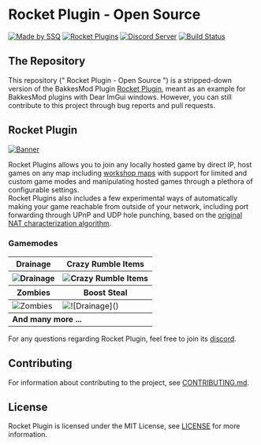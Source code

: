 # Rocket Plugin - Open Source
[![Made by SSQ](https://img.shields.io/badge/Made%20by-SSQ%E2%9B%84-lightgrey)]()
[![Rocket Plugins](https://img.shields.io/badge/downloads-570k-blue)](https://bakkesplugins.com/plugins/view/26)
[![Discord Server](https://img.shields.io/discord/667692939236868096)](https://discord.gg/hWPX9tq)
[![Build Status](https://github.com/Stanbroek/RocketPlugin/actions/workflows/build.yml/badge.svg)](https://github.com/Stanbroek/RocketPlugin/actions/workflows/build.yml)

## The Repository
This repository (" Rocket Plugin - Open Source ") is a stripped-down version of the BakkesMod Plugin [Rocket Plugin](https://bakkesplugins.com/plugins/view/26),
meant as an example for BakkesMod plugins with Dear ImGui windows. However, you can still contribute to this project through bug reports and pull requests.

## Rocket Plugin
<a href="https://bakkesplugins.com/plugins/view/26">
  <img src="https://user-images.githubusercontent.com/32653890/129482626-baa4cd07-68b8-42dc-8b39-0500e63758c8.png" alt="Banner" title="Banner">
</a>
  
Rocket Plugins allows you to join any locally hosted game by direct IP, host games on any map including [workshop maps](https://steamcommunity.com/app/252950/workshop/) with support for limited and custom game modes and manipulating hosted games through a plethora of configurable settings.  
Rocket Plugins also includes a few experimental ways of automatically making your game reachable from outside of your network, including port forwarding through UPnP and UDP hole punching, based on the [original NAT characterization algorithm](https://en.wikipedia.org/wiki/STUN#Original_NAT_characterization_algorithm).

### Gamemodes
<table>
  <thead>
    <tr>
      <th>Drainage</th>
      <th>Crazy Rumble Items</th>
    </tr>
  </thead>
  <tbody>
    <tr>
      <th><img src="https://user-images.githubusercontent.com/32653890/129482829-e002ae26-1f21-495c-affb-81b0bf2a2104.gif" alt="Drainage" title="Drainage"></th>
      <th><img src="https://user-images.githubusercontent.com/32653890/129482959-a5874d49-e40e-4c08-a17c-6cecab581188.gif" alt="Crazy Rumble Items" title="Crazy Rumble Items"></th>
    </tr>
  </tbody>
  <thead>
    <tr>
      <th>Zombies</th>
      <th>Boost Steal</th>
    </tr>
  </thead>
  <tbody>
    <tr>
      <td><img src="https://user-images.githubusercontent.com/32653890/129482872-8ab482bc-7efc-483e-8fc2-33400b3f4e24.gif" alt="Zombies" title="Zombies"></td>
      <td><img src="https://user-images.githubusercontent.com/32653890/129482893-5c5e201f-1103-4008-a2d2-f1c25607fdbb.gif" alt="![Drainage]()" title="Boost Steal"></td>
    </tr>
  </tbody>
  <tbody>
    <tr>
      <td colspan="2"><b>And many more ...</b></th>
    </tr>
  </tbody>
</table>

For any questions regarding Rocket Plugin, feel free to join its [discord](https://discord.gg/hWPX9tq).

## Contributing
For information about contributing to the project, see [CONTRIBUTING.md](CONTRIBUTING.md).

## License
Rocket Plugin is licensed under the MIT License, see [LICENSE](LICENSE) for more information.
